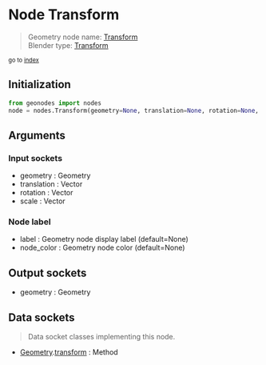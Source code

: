 
# Node Transform

> Geometry node name: [Transform](https://docs.blender.org/manual/en/latest/modeling/geometry_nodes/geometry/transform.html)<br>
  Blender type: [Transform](https://docs.blender.org/api/current/bpy.types.GeometryNodeTransform.html)
  
<sub>go to [index](/docs/index.md)</sub>

## Initialization

```python
from geonodes import nodes
node = nodes.Transform(geometry=None, translation=None, rotation=None, scale=None, label=None, node_color=None)
```



## Arguments


### Input sockets

- geometry : Geometry
- translation : Vector
- rotation : Vector
- scale : Vector

### Node label

- label : Geometry node display label (default=None)
- node_color : Geometry node color (default=None)

## Output sockets

- geometry : Geometry

## Data sockets

> Data socket classes implementing this node.
  
  
- [Geometry](/docs/sockets/Geometry.md).[transform](/docs/sockets/Geometry.md#transform) : Method
  
